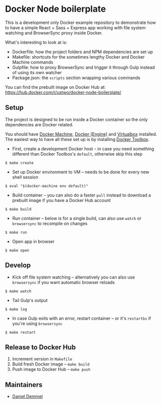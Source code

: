 # Docker Node boilerplate

This is a development only Docker example repository to demonstrate how to have a simple React + Sass + Express app working with file system watching and BrowserSync proxy inside Docker.

What's interesting to look at is:
  * Dockerfile: how the project folders and NPM dependencies are set up
  * Makefile: shortcuts for the sometimes lengthy Docker and Docker Machine commands
  * Gulpfile: how to proxy BrowserSync and trigger it through Gulp instead of using its own watcher
  * Package.json: the `scripts` section wrapping various commands

You can find the prebuilt image on Docker Hub at: https://hub.docker.com/r/ustwo/docker-node-boilerplate/

## Setup

The project is designed to be run inside a Docker container so the only dependencies are Docker related.

You should have [Docker Machine](https://docs.docker.com/machine/#installation), [Docker (Engine)](https://docs.docker.com/installation/binaries/) and [Virtualbox](https://www.virtualbox.org/wiki/Downloads) installed. The easiest way to have all these set up is by installing [Docker Toolbox](https://www.docker.com/docker-toolbox).

  * First, create a development Docker host – in case you need something different than Docker Toolbox's `default`, otherwise skip this step

  `$ make create`

  * Set up Docker environment to VM – needs to be done for every new shell session

  `$ eval "$(docker-machine env default)"`

  * Build container – you can also do a faster `pull` instead to download a prebuilt image if you have a Docker Hub account

  `$ make build`

  * Run container – below is for a single build, can also use `watch` or `browsersync` to recompile on changes

  `$ make run`

  * Open app in browser

  `$ make open`

## Develop

  * Kick off file system watching – alternatively you can also use `browsersync` if you want automatic browser reloads

  `$ make watch`

  * Tail Gulp's output

  `$ make log`

  * In case Gulp exits with an error, restart container – or it's `restartbs` if you're using `browsersync`

  `$ make restart`

## Release to Docker Hub

  1. Increment version in `Makefile`
  2. Build fresh Docker image – `make build`
  3. Push image to Docker Hub – `make push`

## Maintainers

* [Daniel Demmel](mailto:dain@ustwo.com)
